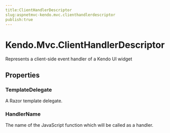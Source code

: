 ```yaml
---
title:ClientHandlerDescriptor
slug:aspnetmvc-kendo.mvc.clienthandlerdescriptor
publish:true
---
```


# Kendo.Mvc.ClientHandlerDescriptor
Represents a client-side event handler of a Kendo UI widget


## Properties
### TemplateDelegate
A Razor template delegate.
### HandlerName
The name of the JavaScript function which will be called as a handler.



